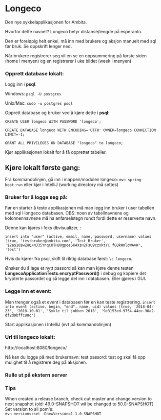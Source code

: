 # Longeco

Den nye sykkelapplikasjonen for Ambita.

Hvorfor dette navnet? Longeco betyr distanse/lengde på esperanto.

Den er foreløpig helt enkel, må inn med brukere og aksjon manuelt med sql før bruk. Se oppskrift lenger ned.

Når brukere registrerer seg vil en se en oppsummering på første siden (home i menyen) og en registrerer i uke bildet (week i menyen)

### Opprett database lokalt:

Logg inn i **psql**:

Windows: ```psql -U postgres``` 

Unix/Mac: ```sudo -u postgres psql```

Opprett database og bruker ved å kjøre dette i **psql**:
```
CREATE USER longeco WITH PASSWORD 'longeco';

CREATE DATABASE longeco WITH ENCODING='UTF8' OWNER=longeco CONNECTION LIMIT=-1;

GRANT ALL PRIVILEGES ON DATABASE "longeco" to longeco;
```

Kjør applikasjonen lokalt for å få opprettet tabeller.

## Kjøre lokalt første gang:
Fra kommandolinjen, gå inn i mappen/modulen longeco: ```mvn spring-boot:run``` eller kjør i IntelliJ (working directory må settes)

### Bruker for å logge seg på:

Før en starter å teste applikasjonen må man legg inn bruker i user tabellen med sql i longeco databasen.
OBS: noen av tabellnavnene og kolonnennavnene må ha anførselstegn rundt fordi dette er reserverte navn.

Denne kan kjøres i feks dbvisualizer, :

```insert into "user" (active, email, name, password, username) values (true, 'testbruker@ambita.com', 'Test Bruker', '$2a$10$wZHQ/NJ35YnqCUTH8OgpqeSK4XzH2FsU9czxktYC.fGQkWnloWAvW', 'test')```

Hvis du kjører fra psql, skift til riktig database først: ```\c longeco```.

Ønsker du å lage et nytt passord så kan man kjøre denne testen **LongecoApplicationTests.encryptPassword()** 
i debug og kopiere det krypterte passordet og så legge det inn i databasen. Eller gjøres i GUI.

### Legge inn et event:
Man trenger også et event i databasen før en kan teste registrering.
```insert into event (active, begin, "end", name, uid) values (true, '2018-04-23', '2018-10-01', 'Sykle til jobben 2018', '9e3153ed-9754-44ee-96a2-df2d9bffc88c')```

Start applikasjonen i IntelliJ (evt på kommandolinjen)

### Url til longeco lokalt:
http://localhost:8080/longeco/

Nå kan du logge på med brukernavn: test   passord: test
og skal få opp mulighet til å registrere deg på aksjonen.

### Rulle ut på ekstern server

### Tips
When created a release branch, check out master and change version to next snapshot (old: 49.0-SNAPSHOT wil be changed to 50.0-SNAPSHOT)
Set version to all pom's:  
```mvn versions:set -DnewVersion=1.1.0-SNAPSHOT```
